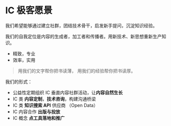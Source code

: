 # IC 极客愿景

我们希望能够通过建立社群，团结技术骨干，启发新手提问，沉淀知识经验。

我们的自我定位是内容的生成者，加工者和传播者。用新技术、新思想重新生产知识。

- 精致，专业
- 效率，实用

>用我们的文字帮你把书读薄，
>用我们的经验帮你把书读厚。

我们的形式：

- 公益性定期组织 IC 垂直内容社群活动，让**内容自然生长**
- IC 类 **内容定制**，**技术咨询**，构建沟通桥梁
- IC 类 **知识搜索 API** 供应商 （Open Data）
- IC 内容合作 **出版与投放**
- IC 概念 **点工具落地和推广**
